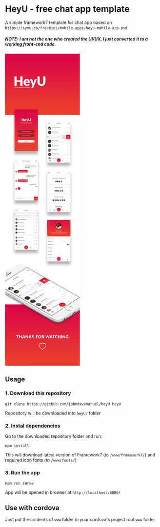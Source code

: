 # HeyU - free chat app template
A simple framework7 template for chat app based on `https://symu.co/freebies/mobile-apps/heyu-mobile-app-psd`

##### NOTE: I am not the one who created the UI/UX, I just converted it to a working front-end code.
<img src="www/img/heyU.jpeg">

## Usage

### 1. Download this repository
```
git clone https://github.com/johndavemanuel/heyU heyU
```

Repository will be downloaded into `heyU/` folder

### 2. Instal dependencies

Go to the downloaded repository folder and run:
```
npm install
```

This will download latest version of Framework7 (to `/www/framework7/`) and required icon fonts (to `/www/fonts/`)

### 3. Run the app

```
npm run serve
```

App will be opened in browser at `http://localhost:8080/`

## Use with cordova

Just put the contents of `www` folder in your cordova's project root `www` folder

